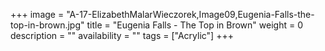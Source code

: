 +++
image = "A-17-ElizabethMalarWieczorek,Image09,Eugenia-Falls-the-top-in-brown.jpg"
title = "Eugenia Falls - The Top in Brown"
weight = 0
description = ""
availability = ""
tags = ["Acrylic"]
+++
